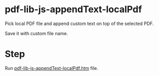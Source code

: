 # pdf-lib-js-appendText-localPdf
Pick local PDF file and append custom text on top of the selected PDF.

Save it with custom file name.

# Step
Run [pdf-lib-js-appendText-localPdf.htm](https://github.com/ff55lab/pdf-lib-js-appendText-localPdf/blob/main/pdf-lib-js-appendText-localPdf.htm) file.
